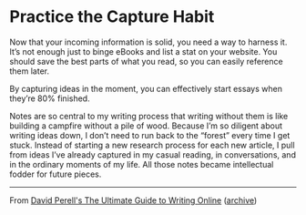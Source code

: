 # Practice the Capture Habit

Now that your incoming information is solid, you need a way to harness it. It’s not enough just to binge eBooks and list a stat on your website. You should save the best parts of what you read, so you can easily reference them later. 

By capturing ideas in the moment, you can effectively start essays when they’re 80% finished.

Notes are so central to my writing process that writing without them is like building a campfire without a pile of wood. Because I’m so diligent about writing ideas down, I don’t need to run back to the “forest” every time I get stuck. Instead of starting a new research process for each new article, I pull from ideas I’ve already captured in my casual reading, in conversations, and in the ordinary moments of my life. All those notes became intellectual fodder for future pieces.

<hr>

From [David Perell's The Ultimate Guide to Writing Online](https://perell.com/essay/the-ultimate-guide-to-writing-online/) ([archive](https://archive.ph/6KncV))